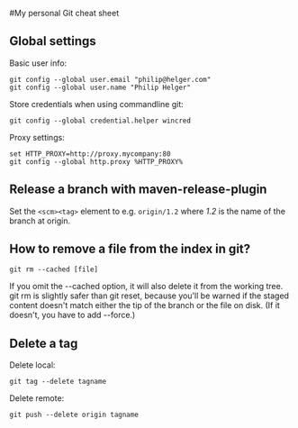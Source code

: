#My personal Git cheat sheet

## Global settings

Basic user info:
```
git config --global user.email "philip@helger.com"
git config --global user.name "Philip Helger"
```

Store credentials when using commandline git:
```
git config --global credential.helper wincred
```

Proxy settings:
```
set HTTP_PROXY=http://proxy.mycompany:80
git config --global http.proxy %HTTP_PROXY%
```

## Release a branch with maven-release-plugin

Set the `<scm><tag>` element to e.g. `origin/1.2` where *1.2* is the name of the branch at origin.

## How to remove a file from the index in git?

```
git rm --cached [file]
```

If you omit the --cached option, it will also delete it from the working tree. git rm is slightly safer than git reset, because you'll be warned if the staged content doesn't match either the tip of the branch or the file on disk. (If it doesn't, you have to add --force.)

## Delete a tag

Delete local:
```
git tag --delete tagname
```

Delete remote:
```
git push --delete origin tagname
```
